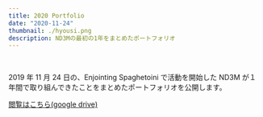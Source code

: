 ```yaml
---
title: 2020 Portfolio
date: "2020-11-24"
thumbnail: ./hyousi.png
description: ND3Mの最初の1年をまとめたポートフォリオ
---
```


<br>

2019 年 11 月 24 日の、Enjointing Spaghetoini で活動を開始した ND3M が１年間で取り組んできたことをまとめたポートフォリオを公開します。

[閲覧はこちら(google drive)](https://t.co/MPJX0e6uoa?amp=1)
